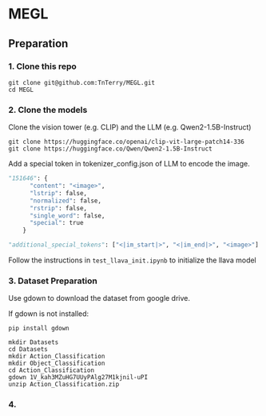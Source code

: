 # MEGL

## Preparation

### 1. Clone this repo
```
git clone git@github.com:TnTerry/MEGL.git
cd MEGL
```

### 2. Clone the models
Clone the vision tower (e.g. CLIP) and the LLM (e.g. Qwen2-1.5B-Instruct)
```
git clone https://huggingface.co/openai/clip-vit-large-patch14-336
git clone https://huggingface.co/Qwen/Qwen2-1.5B-Instruct
```

Add a special token in tokenizer_config.json of LLM to encode the image.
```python
"151646": {
      "content": "<image>",
      "lstrip": false,
      "normalized": false,
      "rstrip": false,
      "single_word": false,
      "special": true
    }
```
```python
"additional_special_tokens": ["<|im_start|>", "<|im_end|>", "<image>"]
```
Follow the instructions in `test_llava_init.ipynb` to initialize the llava model


### 3. Dataset Preparation
Use gdown to download the dataset from google drive.

If gdown is not installed:
```Shell
pip install gdown
```

```
mkdir Datasets
cd Datasets
mkdir Action_Classification
mkdir Object_Classification
cd Action_Classification
gdown 1V_kah3MZuHG7UUyPAlg27M1kjnil-uPI
unzip Action_Classification.zip
```

### 4. 
